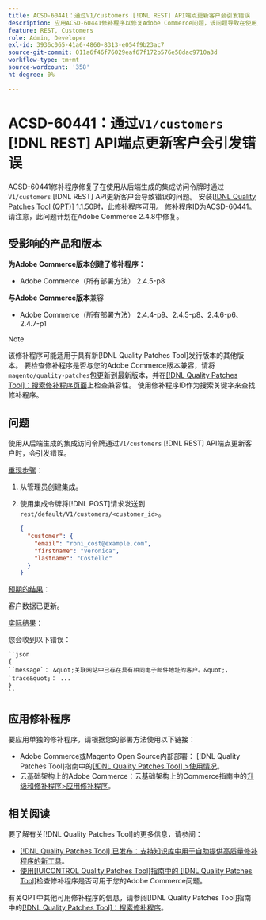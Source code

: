 ```yaml
---
title: ACSD-60441：通过V1/customers [!DNL REST] API端点更新客户会引发错误
description: 应用ACSD-60441修补程序以修复Adobe Commerce问题，该问题导致在使用从后端生成的集成访问令牌时通过V1/customers [!DNL REST] API更新客户会引发错误。
feature: REST, Customers
role: Admin, Developer
exl-id: 3936c065-41a6-4860-8313-e054f9b23ac7
source-git-commit: 011a6f46f76029eaf67f172b576e58dac9710a3d
workflow-type: tm+mt
source-wordcount: '358'
ht-degree: 0%

---
```


# ACSD-60441：通过`V1/customers` [!DNL REST] API端点更新客户会引发错误

ACSD-60441修补程序修复了在使用从后端生成的集成访问令牌时通过`V1/customers` [!DNL REST] API更新客户会导致错误的问题。 安装[[!DNL Quality Patches Tool (QPT)]](https://experienceleague.adobe.com/en/docs/commerce-operations/tools/quality-patches-tool/quality-patches-tool-to-self-serve-quality-patches) 1.1.50时，此修补程序可用。 修补程序ID为ACSD-60441。 请注意，此问题计划在Adobe Commerce 2.4.8中修复。

## 受影响的产品和版本

**为Adobe Commerce版本创建了修补程序：**

* Adobe Commerce（所有部署方法） 2.4.5-p8

**与Adobe Commerce版本**&#x200B;兼容

* Adobe Commerce（所有部署方法） 2.4.4-p9、2.4.5-p8、2.4.6-p6、2.4.7-p1

>[!NOTE]
>
>该修补程序可能适用于具有新[!DNL Quality Patches Tool]发行版本的其他版本。 要检查修补程序是否与您的Adobe Commerce版本兼容，请将`magento/quality-patches`包更新到最新版本，并在[[!DNL Quality Patches Tool]：搜索修补程序页面](https://experienceleague.adobe.com/tools/commerce-quality-patches/index.html)上检查兼容性。 使用修补程序ID作为搜索关键字来查找修补程序。

## 问题

使用从后端生成的集成访问令牌通过`V1/customers` [!DNL REST] API端点更新客户时，会引发错误。

<u>重现步骤</u>：

1. 从管理员创建集成。
1. 使用集成令牌将[!DNL POST]请求发送到`rest/default/V1/customers/<customer_id>`。

   ```json
   {
     "customer": {
       "email": "roni_cost@example.com",
       "firstname": "Veronica",
       "lastname": "Costello"
     }
   }
   ```

<u>预期的结果</u>：

客户数据已更新。

<u>实际结果</u>：

您会收到以下错误：

    ``json
    {
    ``message`： &quot;关联网站中已存在具有相同电子邮件地址的客户。&quot;，
    `trace&quot;： ...
    }
    ``

## 应用修补程序

要应用单独的修补程序，请根据您的部署方法使用以下链接：

* Adobe Commerce或Magento Open Source内部部署： [!DNL Quality Patches Tool]指南中的[[!DNL Quality Patches Tool] >使用情况](/help/tools/quality-patches-tool/usage.md)。
* 云基础架构上的Adobe Commerce：云基础架构上的Commerce指南中的[升级和修补程序>应用修补程序](https://experienceleague.adobe.com/docs/commerce-cloud-service/user-guide/develop/upgrade/apply-patches.html)。

## 相关阅读

要了解有关[!DNL Quality Patches Tool]的更多信息，请参阅：

* [[!DNL Quality Patches Tool] 已发布：支持知识库中用于自助提供高质量修补程序的新工具](https://experienceleague.adobe.com/en/docs/commerce-operations/tools/quality-patches-tool/quality-patches-tool-to-self-serve-quality-patches)。
* [使用[!UICONTROL Quality Patches Tool]指南中的 [!DNL Quality Patches Tool]](/help/tools/quality-patches-tool/patches-available-in-qpt/check-patch-for-magento-issue-with-magento-quality-patches.md)检查修补程序是否可用于您的Adobe Commerce问题。


有关QPT中其他可用修补程序的信息，请参阅[!DNL Quality Patches Tool]指南中的[[!DNL Quality Patches Tool]：搜索修补程序](https://experienceleague.adobe.com/tools/commerce-quality-patches/index.html)。
